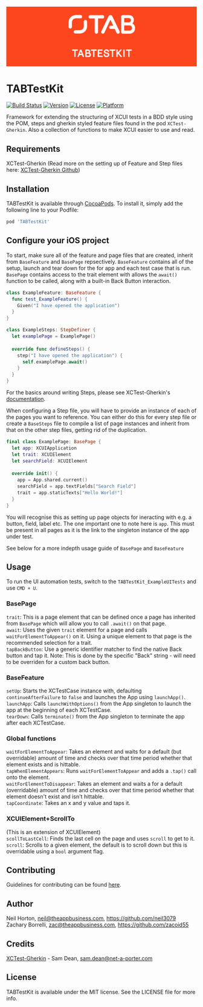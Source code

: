 ![The App Business](Assets/logo.png)

# TABTestKit

[![Build Status](https://travis-ci.org/theappbusiness/TABTestKit.svg?branch=master)](https://travis-ci.org/theappbusiness/TABTestKit)
[![Version](https://img.shields.io/cocoapods/v/TABTestKit.svg?style=flat)](http://cocoapods.org/pods/TABTestKit)
[![License](https://img.shields.io/cocoapods/l/TABTestKit.svg?style=flat)](http://cocoapods.org/pods/TABTestKit)
[![Platform](https://img.shields.io/cocoapods/p/TABTestKit.svg?style=flat)](http://cocoapods.org/pods/TABTestKit)

Framework for extending the structuring of XCUI tests in a BDD style using the POM, steps and gherkin styled feature files found in the pod `XCTest-Gherkin`. Also a collection of functions to make XCUI easier to use and read.

## Requirements
XCTest-Gherkin (Read more on the setting up of Feature and Step files here: [XCTest-Gherkin Github](https://github.com/net-a-porter-mobile/XCTest-Gherkin))

## Installation
TABTestKit is available through [CocoaPods](http://cocoapods.org). To install
it, simply add the following line to your Podfile:

```ruby
pod 'TABTestKit'
```

## Configure your iOS project
To start, make sure all of the feature and page files that are created, inherit from `BaseFeature` and `BasePage` repsectively. `BaseFeature` contains all of the setup, launch and tear down for the for app and each test case that is run. `BasePage` contains access to the trait element with allows the `await()` function to be called, along with a built-in Back Button interaction.

```swift
class ExampleFeature: BaseFeature {
  func test_ExampleFeature() {
    Given("I have opened the application")
  }
}
```

```swift
class ExampleSteps: StepDefiner {
  let examplePage = ExamplePage()
  
  override func defineSteps() {
    step("I have opened the application") {
      self.examplePage.await()
    }
  }
}
```

For the basics around writing Steps, please see XCTest-Gherkin's [documentation](https://github.com/net-a-porter-mobile/XCTest-Gherkin#step-definitions).

When configuring a Step file, you will have to provide an instance of each of the pages you want to reference. You can either do this for every step file or create a `BaseSteps` file to compile a list of page instances and inherit from that on the other step files, getting rid of the duplication.

```swift
final class ExamplePage: BasePage {
  let app: XCUIApplication
  let trait: XCUIElement
  let searchField: XCUIElement

  override init() {
    app = App.shared.current()
    searchField = app.textFields["Search Field"]
    trait = app.staticTexts["Hello World!"]
  }
}
```

You will recognise this as setting up page objects for ineracting with e.g. a button, field, label etc. The one important one to note here is `app`. This must be present in all pages as it is the link to the singleton instance of the app under test.

See below for a more indepth usage guide of `BasePage` and `BaseFeature`

## Usage
To run the UI automation tests, switch to the `TABTestKit_ExampleUITests` and use `CMD + U`.

### BasePage
`trait`: This is a page element that can be defined once a page has inherited from `BasePage` which will allow you to call `.await()` on that page.  
`await`: Uses the given `trait` element for a page and calls `waitForElementToAppear()` on it. Using a unique element to that page is the recommended selection for a trait.  
`tapBackButton`: Use a generic identifier matcher to find the native Back button and tap it. Note: This is done by the specific "Back" string - will need to be overriden for a custom back button.

### BaseFeature
`setUp`: Starts the XCTestCase instance with, defaulting `continueAfterFailure` to `false` and launches the App using `launchApp()`.  
`launchApp`: Calls `launchWithOptions()` from the App singleton to launch the app at the beginning of each XCTestCase.  
`tearDown`: Calls `terminate()`  from the App singleton to terminate the app after each XCTestCase.

### Global functions
`waitForElementToAppear`: Takes an element and waits for a default (but overridable) amount of time and checks over that time period whether that element exists and is hittable.  
`tapWhenElementAppears`: Runs  `waitForElementToAppear` and adds a `.tap()` call onto the element.  
`waitForElementToDisappear`: Takes an element and waits a for a default (overridable) amount of time and checks over that time period whether that element doesn't exist and isn't hittable.  
`tapCoordinate`: Takes an x and y value and taps it.

### XCUIElement+ScrollTo
(This is an extension of XCUIElement)  
`scollToLastCell`: Finds the last cell on the page and uses `scroll` to get to it.  
`scroll`: Scrolls to a given element, the default is to scroll down but this is overridable using a `bool` argument flag.

## Contributing
Guidelines for contributing can be found [here](CONTRIBUTING.md).

## Author
Neil Horton, neil@theappbusiness.com, https://github.com/neil3079  
Zachary Borrelli, zac@theappbusiness.com, https://github.com/zacoid55  

## Credits
[XCTest-Gherkin](https://github.com/net-a-porter-mobile/XCTest-Gherkin) - Sam Dean, sam.dean@net-a-porter.com

## License
TABTestKit is available under the MIT license. See the LICENSE file for more info.
